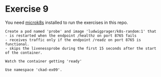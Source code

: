 # Exercise 9

You need [microk8s](https://microk8s.io/) installed to run the exercises in this repo.

```
Create a pod named 'probe' and image 'ludwigprager/k8s-random:1' that
- is restarted when the endpoint /healthz on port 8765 fails
- receives traffic only if the endpoint /readz on port 8765 is functional.
- skips the livenessprobe during the first 15 seconds after the start of the container.

Watch the container getting 'ready'

Use namespace 'ckad-ex09'.
```
